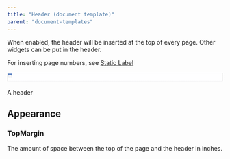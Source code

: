```yaml
---
title: "Header (document template)"
parent: "document-templates"
---
```

When enabled, the header will be inserted at the top of every page. Other widgets can be put in the header.

For inserting page numbers, see [Static Label](static-label-document-template)

![](attachments/819203/918236.png)

A header

## Appearance

### TopMargin

The amount of space between the top of the page and the header in inches.
